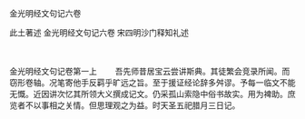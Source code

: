 <!-- { "loadSidebar": true } -->
金光明经文句记六卷


此土著述
金光明经文句记六卷
宋四明沙门释知礼述


　　

金光明经文句记卷第一上
　　吾先师昔居宝云尝讲斯典。其徒繁会竞录所闻。而窃形卷轴。况笔寄他手反羁乎旷远之旨。至于援证经论辞多舛谬。予每一临文不能无慨。近因讲次忆其所领大义撰成记文。仍采孤山索隐中俗书故实。用为裨助。庶览者不以事相之关情。但思理观之为益。时天圣五祀腊月三日记。

